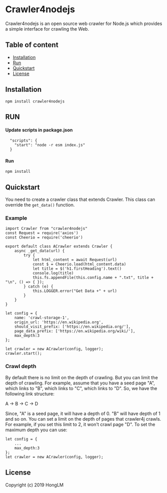 # Crawler4nodejs

Crawler4nodejs is an open source web crawler for Node.js which provides a simple interface for crawling the Web.

## Table of content

- [Installation](#installation)
- [Run](#run)
- [Quickstart](#quickstart)   
- [License](#license)

## Installation
```
npm install crawler4nodejs
```
## RUN
#### Update scripts in package.json
```
  "scripts": {
    "start": "node -r esm index.js"
  }
```
#### Run
```
npm install
```
## Quickstart
You need to create a crawler class that extends Crawler. This class can override the `get_data()` function.  

### Example
```
import Crawler from "crawler4nodejs"
const Request = require('axios')
const Cheerio = require('cheerio')

export default class ACrawler extends Crawler {
    async _get_data(url) {
        try {
            let html_content = await Request(url)
            const $ = Cheerio.load(html_content.data)
            let title = $('h1.firstHeading').text()
            console.log(title)
            this.fs.appendFile(this.config.name + ".txt", title + "\n", () => { });
        } catch (e) {
            this.LOGGER.error("Get Data +" + url)
        }
    }
}
```
```
let config = {
    name: 'crawl-storage-1',
    origin_url: 'https://en.wikipedia.org',
    should_visit_prefix: ['https://en.wikipedia.org/'],
    page_data_prefix: ['https://en.wikipedia.org/wiki/'],
    max_depth:3
};

let crawler = new ACrawler(config, logger);
crawler.start();
```


### Crawl depth
By default there is no limit on the depth of crawling. But you can limit the depth of crawling. For example, assume that you have a seed page "A", which links to "B", which links to "C", which links to "D". So, we have the following link structure:

A -> B -> C -> D

Since, "A" is a seed page, it will have a depth of 0. "B" will have depth of 1 and so on. You can set a limit on the depth of pages that crawler4j crawls. For example, if you set this limit to 2, it won't crawl page "D". To set the maximum depth you can use:
```
let config = {
    ...
    max_depth:3
};
let crawler = new ACrawler(config, logger);
```

## License

Copyright (c) 2019 HongLM
